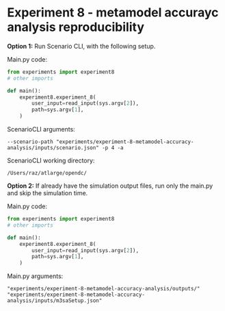 # Experiment 8 - metamodel accurayc analysis reproducibility

**Option 1:** Run Scenario CLI, with the following setup.

Main.py code:

```python
from experiments import experiment8
# other imports

def main():
    experiment8.experiment_8(
        user_input=read_input(sys.argv[2]),
        path=sys.argv[1],
    )
```

ScenarioCLI arguments:

```
--scenario-path "experiments/experiment-8-metamodel-accuracy-analysis/inputs/scenario.json" -p 4 -a
```

ScenarioCLI working directory:

```
/Users/raz/atlarge/opendc/
```

**Option 2:** If already have the simulation output files, run only the main.py and skip the simulation time.

Main.py code:

```python
from experiments import experiment8
# other imports

def main():
    experiment8.experiment_8(
        user_input=read_input(sys.argv[2]),
        path=sys.argv[1],
    )
```

Main.py arguments:

```
"experiments/experiment-8-metamodel-accuracy-analysis/outputs/" "experiments/experiment-8-metamodel-accuracy-analysis/inputs/m3saSetup.json"
```
